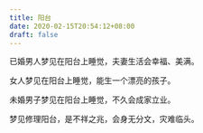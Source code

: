 ```yaml
---
title: 阳台
date: 2020-02-15T20:54:12+08:00
draft: false
---
```


已婚男人梦见在阳台上睡觉，夫妻生活会幸福、美满。


女人梦见在阳台上睡觉，能生一个漂亮的孩子。


未婚男子梦见在阳台上睡觉，不久会成家立业。


梦见修理阳台，是不祥之兆，会身无分文，灾难临头。
